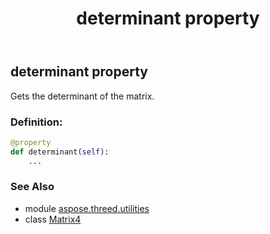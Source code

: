 ﻿---
title: determinant property
second_title: Aspose.3D for Python via .NET API References
description: 
type: docs
weight: 140
url: /python-net/aspose.threed.utilities/matrix4/determinant/
is_root: false
---

## determinant property


Gets the determinant of the matrix.
### Definition:
```python
@property
def determinant(self):
    ...
```

### See Also
* module [aspose.threed.utilities](../../)
* class [Matrix4](/3d/python-net/aspose.threed.utilities/matrix4)

